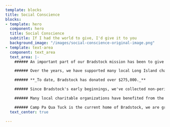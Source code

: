 ```yaml
---
template: blocks
title: Social Conscience
blocks:
- template: hero
  component: hero
  title: Social Conscience
  subtitle: If I had the world to give, I'd give it to you
  background_image: "/images/social-conscience-original-image.png"
- template: text-area
  component: text_area
  text_area: |-
    ###### An important part of our Bradstock mission has been to give back to our community.  Friends of Bradstock, Inc. is a 501c3 not for profit organization.

    ###### Over the years, we have supported many local Long Island charitable organizations that work to preserve our beautiful island and help our neighbors in need.

    ###### **_To date, Bradstock has donated over $275,000._**

    ###### Since Bradstock's early beginnings, we've collected non-perishable food for Island Harvest from our generous Bradstock family.  Over the years, truck loads have been donated to Island Harvest, as well as, cash donations.

    ###### Many local charitable organizations have benefited from the  proceeds from our event. Beneficiaries include the Long Island Maritime Museum, Friends of Connetquot River State Park, the Sayville Kiwanis Club, G.R.O.W., WUSB, They Often Cry Out, the Unbroken Chain Foundation, the Sayville Village Improvement Society, the Bayport and West Sayville Civic Associations, Peconic Bay Keeper, and  the U.S. Coast Guard Chief Petty Officers Association.

    ###### Camp Pa Qua Tuck is the current home of Bradstock, we are grateful to the Moriches Rotary Club for the use of their beautiful camp for our annual event.  Since 2011, our first year at the camp, the bulk of our annual donation is made to Camp Pa Qua Tuck, to date Bradstock and our loyal supporters have donated over $100,000 to Camp Pa Qua Tuck.
  text_center: true

---
```

